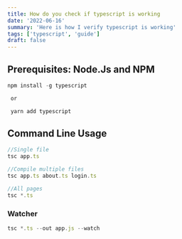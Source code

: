 ```yaml
---
title: How do you check if typescript is working
date: '2022-06-16'
summary: 'Here is how I verify typescript is working'
tags: ['typescript', 'guide']
draft: false
---
```


## Prerequisites: Node.Js and NPM

```js
npm install -g typescript

 or

 yarn add typescript
```

## Command Line Usage

```js
//Single file
tsc app.ts
```

```js
//Compile multiple files
tsc app.ts about.ts login.ts
```

```js
//All pages
tsc *.ts
```

### Watcher

```js
tsc *.ts --out app.js --watch
```
